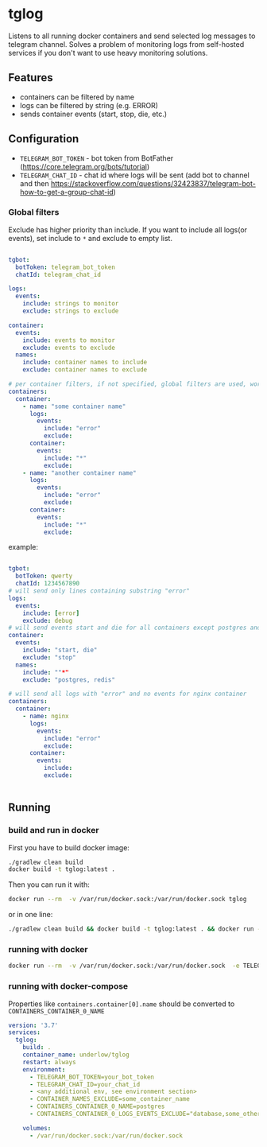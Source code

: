 # tglog
Listens to all running docker containers and send selected log messages to telegram channel. Solves a problem of monitoring logs from self-hosted services if you don't want to use heavy monitoring solutions.

## Features
- containers can be filtered by name
- logs can be filtered by string (e.g. ERROR)
- sends container events (start, stop, die, etc.)

## Configuration
- `TELEGRAM_BOT_TOKEN` - bot token from BotFather (https://core.telegram.org/bots/tutorial)
- `TELEGRAM_CHAT_ID` - chat id where logs will be sent (add bot to channel and then https://stackoverflow.com/questions/32423837/telegram-bot-how-to-get-a-group-chat-id)

### Global filters

Exclude has higher priority than include. If you want to include all logs(or events), set include to `*` and exclude to empty list.

```yaml

tgbot:
  botToken: telegram_bot_token
  chatId: telegram_chat_id

logs:
  events:
    include: strings to monitor
    exclude: strings to exclude

container:
  events:
    include: events to monitor
    exclude: events to exclude
  names:
    include: container names to include
    exclude: container names to exclude

# per container filters, if not specified, global filters are used, works the same way as global filters but for specific container
containers:
  container:
    - name: "some container name"
      logs:
        events:
          include: "error"
          exclude:
      container:
        events:
          include: "*"
          exclude:
    - name: "another container name"
      logs:
        events:
          include: "error"
          exclude:
      container:
        events:
          include: "*"
          exclude:


```
example:

```yaml

tgbot:
  botToken: qwerty
  chatId: 1234567890
# will send only lines containing substring "error" 
logs:
  events:
    include: [error]
    exclude: debug
# will send events start and die for all containers except postgres and redis 
container:
  events:
    include: "start, die"
    exclude: "stop"
  names:
    include: ""*"
    exclude: "postgres, redis"

# will send all logs with "error" and no events for nginx container
containers:
  container:
    - name: nginx
      logs:
        events:
          include: "error"
          exclude:
      container:
        events:
          include:  
          exclude: 
  
  ```


## Running

### build and run in docker

First you have to build docker image: 
```bash
./gradlew clean build
docker build -t tglog:latest .
```

Then you can run it with:
```bash 
docker run --rm  -v /var/run/docker.sock:/var/run/docker.sock tglog
```
or in one line: 
```bash
./gradlew clean build && docker build -t tglog:latest . && docker run --rm  -v /var/run/docker.sock:/var/run/docker.sock tglog
```

### running with docker

```bash
docker run --rm  -v /var/run/docker.sock:/var/run/docker.sock  -e TELEGRAM_BOT_TOKEN=token -e TELEGRAM_CHAT_ID=chatId underlow/tglog
```

### running with docker-compose

Properties like `containers.container[0].name` should be converted to `CONTAINERS_CONTAINER_0_NAME`

```yaml 
version: '3.7'
services:
  tglog:
    build: .
    container_name: underlow/tglog
    restart: always
    environment:
      - TELEGRAM_BOT_TOKEN=your_bot_token
      - TELEGRAM_CHAT_ID=your_chat_id
      - <any additional env, see environment section>
      - CONTAINER_NAMES_EXCLUDE=some_container_name
      - CONTAINERS_CONTAINER_0_NAME=postgres
      - CONTAINERS_CONTAINER_0_LOGS_EVENTS_EXCLUDE="database,some_other_string"

    volumes:
      - /var/run/docker.sock:/var/run/docker.sock
```



